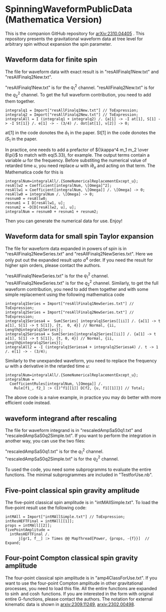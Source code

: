# SpinningWaveformPublicData (Mathematica Version)
This is the companion GitHub repository for [arXiv:2310.04405](https://arxiv.org/abs/2310.04405) .
This repository presents the gravitational waveform data at tree level for arbitrary spin without expansion the spin parameter.

## Waveform data for finite spin
The file for waveform data with exact result is in "resAllFinalq1New.txt" and "resAllFinalq2New.txt". 

"resAllFinalq1New.txt" is for the $q_1^2$ channel.
"resAllFinalq2New.txt" is for the $q_2^2$ channel. 
To get the full waveform contribution, you need to add them together.

```
integralq1 = Import["resAllFinalq1New.txt"] // ToExpression;
integralq2 = Import["resAllFinalq2New.txt"] // ToExpression;
integralAll = I (integralq1 + integralq2) /. {a[1] -> -I at[1], S[1] -> -I St[1]} /. e[1] -> - (3/4) /. dot[at[1], v[2]] -> 0;
```
at[1] in the code donotes the $\tilde{a}_1$ in the paper.  St[1] in the code donotes the $i S_1$ in the paper. 

In practice, one needs to add a prefactor of ${\kappa^4 m_1 m_2 \over 8\pi}$ to match with eq(5.33), for example.
The output terms contain a variable $\omega$ for the frequency. Before substiting the numerical value of retarded time $u$, you need replace $\omega$ with $i\partial_u$ and acting on that term. The Mathematica code for this is 

```
integralNum=integralAll/.{SomeNumericalReplacementExcept_u};
resAllw2 = Coefficient[integralNum, \[Omega]^2];
resAllw1 = Coefficient[integralNum, \[Omega]] /. \[Omega] -> 0;
resAllw0 = integralNum /. \[Omega] -> 0;
resnum0 = resAllw0;
resnum1 = I D[resAllw1, u];
resnum2 = -D[D[resAllw2, u], u];
integralNum = resnum0 + resnum1 + resnum2;
```
Then you can generate the numerical data for use. Enjoy!

## Waveform data for small spin Taylor expansion
The file for waveform data expanded in powers of spin is in "resAllFinalq2NewSeries.txt" and "resAllFinalq2NewSeries.txt". Here we only put out the expanded result upto $a^4$ order. If you need the result for higher spin orders, please contact the authors. 

"resAllFinalq1NewSeries.txt" is for the $q_1^2$ channel.
"resAllFinalq2NewSeries.txt" is for the $q_2^2$ channel. 
Similarly, to get the full waveform contribution, you need to add them together and with some simple replacement using the following mathematica code

```
integralq1Series = Import["resAllFinalq1NewSeries.txt"] // ToExpression;
integralq2Series = Import["resAllFinalq2NewSeries.txt"] // ToExpression;
integralq1Seriesa4 =  Sum[Series[ integralq1Series[[ii]] /. {a[1] -> t a[1], S[1] -> t S[1]}, {t,  0, 4}] // Normal, {ii, Length@integralq1Series}];
integralq2Seriesa4 = Sum[Series[integralq2Series[[ii]] /. {a[1] -> t a[1], S[1] -> t S[1]}, {t, 0, 4}] // Normal, {ii, Length@integralq2Series}];
integralAll2 = -I (integralq1Seriesa4 + integralq2Seriesa4) /. t -> 1 /. e[1] -> - (3/4);
```
Similarly to the unexpanded waveform, you need to replace the frequency $\omega$ with a derivative in the retarded time $u$: 
```
integralNum=integralAll/.{SomeNumericalReplacementExcept_u};
integralNum = 
  CoefficientRules[integralNum, \[Omega]] /. 
    Rule[f1_, f2_] :> (I)^f1[[1]] D[f2, {u, f1[[1]]}] // Total;
```
The above code is a naive example, in practice you may do better with more efficient code instead.



## waveform integrand after rescaling
The file for waveform integrand is in "rescaledAmpSaS0q1.txt" and "rescaledAmpSaS0q2Simple.txt". If you want to perform the integration in another way, you can use the two files: 

"rescaledAmpSaS0q1.txt" is for the $q_1^2$ channel.
"rescaledAmpSaS0q2Simple.txt" is for the $q_2^2$ channel. 

To used the code, you need some subprogramms to evaluate the entire functions. The minimal subprogrammes are included in "TestforUse.nb".


## Five-point classical spin gravity amplitude
The five-point classical spin amplitude is in "intMAllSimple.txt". 
To load the five-point result use the following code:
```
intMAll = Import["intMAllSimple.txt"] // ToExpression;
intResHEFTFinal = intMAll[[1]];
props = intMAll[[2]];
fivePointAmplitude = 
  intResHEFTFinal /. 
      j[gr1, f__] :> Times @@ MapThread[Power, {props, -{f}}]  // Expand;
```

## Four-point Compton classical spin gravity amplitude 
The four-point classical spin amplitude is in "amp4ClassForUse.txt".  If you want to use the four-point Compton amplitude in other gravitational processes, you need to load this file. All the entire functions are expanded to $\sinh$ and $\cosh$ functions. If you are interested in the form with original entire G-functions, please contact the authors. 
The notation for external kinematic data is shown in [arxiv:2309.11249](https://arxiv.org/abs/2309.11249),  [arxiv:2302.00498](https://arxiv.org/abs/2302.00498).














